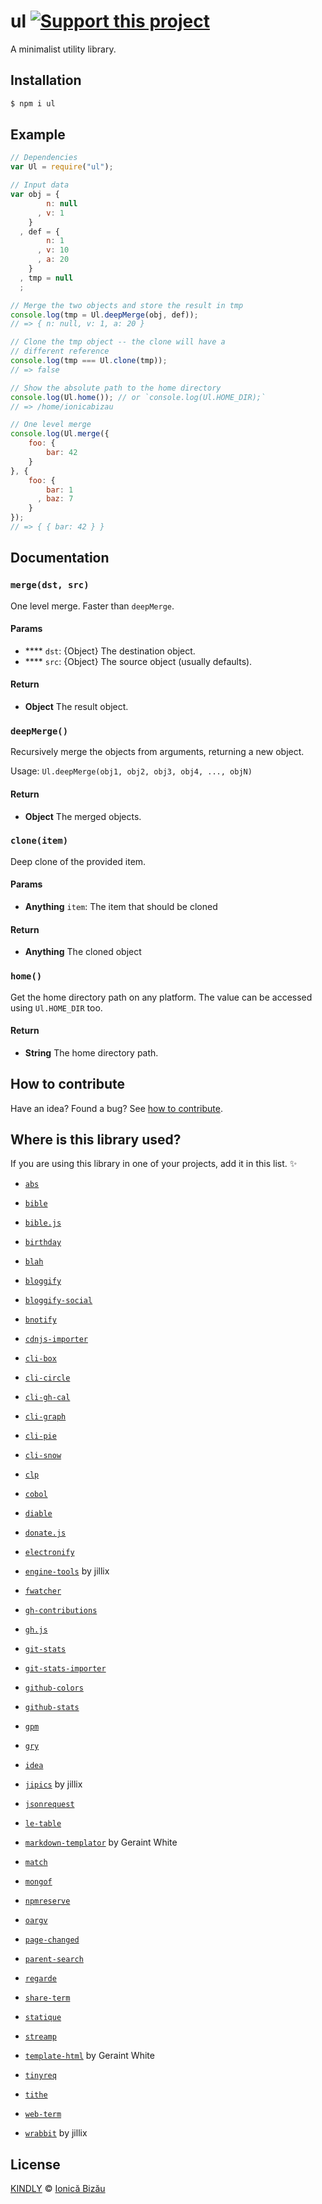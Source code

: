# ul [![Support this project][donate-now]][paypal-donations]

A minimalist utility library.

## Installation

```sh
$ npm i ul
```

## Example

```js
// Dependencies
var Ul = require("ul");

// Input data
var obj = {
        n: null
      , v: 1
    }
  , def = {
        n: 1
      , v: 10
      , a: 20
    }
  , tmp = null
  ;

// Merge the two objects and store the result in tmp
console.log(tmp = Ul.deepMerge(obj, def));
// => { n: null, v: 1, a: 20 }

// Clone the tmp object -- the clone will have a
// different reference
console.log(tmp === Ul.clone(tmp));
// => false

// Show the absolute path to the home directory
console.log(Ul.home()); // or `console.log(Ul.HOME_DIR);`
// => /home/ionicabizau

// One level merge
console.log(Ul.merge({
    foo: {
        bar: 42
    }
}, {
    foo: {
        bar: 1
      , baz: 7
    }
});
// => { { bar: 42 } }
```

## Documentation

### `merge(dst, src)`
One level merge. Faster than `deepMerge`.

#### Params
- **** `dst`: {Object} The destination object.
- **** `src`: {Object} The source object (usually defaults).

#### Return
- **Object** The result object.

### `deepMerge()`
Recursively merge the objects from arguments, returning a new object.

Usage: `Ul.deepMerge(obj1, obj2, obj3, obj4, ..., objN)`

#### Return
- **Object** The merged objects.

### `clone(item)`
Deep clone of the provided item.

#### Params
- **Anything** `item`: The item that should be cloned

#### Return
- **Anything** The cloned object

### `home()`
Get the home directory path on any platform. The value can be
accessed using `Ul.HOME_DIR` too.

#### Return
- **String** The home directory path.

## How to contribute
Have an idea? Found a bug? See [how to contribute][contributing].

## Where is this library used?
If you are using this library in one of your projects, add it in this list. :sparkles:

 - [`abs`](https://github.com/IonicaBizau/node-abs)

 - [`bible`](https://github.com/BibleJS/BibleApp)

 - [`bible.js`](https://github.com/BibleJS/bible.js)

 - [`birthday`](https://github.com/IonicaBizau/birthday)

 - [`blah`](https://github.com/IonicaBizau/blah)

 - [`bloggify`](https://github.com/Bloggify/bloggify-tools)

 - [`bloggify-social`](https://github.com/Bloggify/social)

 - [`bnotify`](https://github.com/IonicaBizau/bnotify)

 - [`cdnjs-importer`](https://github.com/cdnjs/cdnjs-importer)

 - [`cli-box`](https://github.com/IonicaBizau/node-cli-box)

 - [`cli-circle`](https://github.com/IonicaBizau/node-cli-circle)

 - [`cli-gh-cal`](https://github.com/IonicaBizau/cli-gh-cal)

 - [`cli-graph`](https://github.com/IonicaBizau/node-cli-graph)

 - [`cli-pie`](https://github.com/IonicaBizau/node-cli-pie)

 - [`cli-snow`](https://github.com/IonicaBizau/cli-snow)

 - [`clp`](https://github.com/IonicaBizau/node-clp)

 - [`cobol`](https://github.com/IonicaBizau/node-cobol)

 - [`diable`](https://github.com/IonicaBizau/diable)

 - [`donate.js`](https://github.com/IonicaBizau/donate.js)

 - [`electronify`](https://github.com/IonicaBizau/electronify#readme)

 - [`engine-tools`](https://github.com/jillix/engine-tools) by jillix

 - [`fwatcher`](https://github.com/IonicaBizau/node-fwatcher)

 - [`gh-contributions`](https://github.com/IonicaBizau/github-contributions)

 - [`gh.js`](https://github.com/IonicaBizau/gh.js)

 - [`git-stats`](https://github.com/IonicaBizau/git-stats)

 - [`git-stats-importer`](https://github.com/IonicaBizau/git-stats-importer)

 - [`github-colors`](https://github.com/IonicaBizau/github-colors)

 - [`github-stats`](https://github.com/IonicaBizau/github-stats)

 - [`gpm`](https://github.com/IonicaBizau/node-gpm)

 - [`gry`](https://github.com/IonicaBizau/node-gry)

 - [`idea`](https://github.com/IonicaBizau/idea)

 - [`jipics`](https://github.com/jillix/node-jipics) by jillix

 - [`jsonrequest`](https://github.com/IonicaBizau/node-jsonrequest)

 - [`le-table`](https://github.com/IonicaBizau/node-le-table)

 - [`markdown-templator`](https://github.com/grit96/markdown-templator#readme) by Geraint White

 - [`match`](https://github.com/IonicaBizau/match.js#readme)

 - [`mongof`](https://github.com/IonicaBizau/node-mongof)

 - [`npmreserve`](https://github.com/IonicaBizau/npmreserve)

 - [`oargv`](https://github.com/IonicaBizau/node-oargv)

 - [`page-changed`](https://github.com/IonicaBizau/node-page-changed)

 - [`parent-search`](https://github.com/IonicaBizau/node-parent-search)

 - [`regarde`](https://github.com/IonicaBizau/regarde)

 - [`share-term`](https://github.com/Share-Term/share-term#readme)

 - [`statique`](https://github.com/IonicaBizau/node-statique)

 - [`streamp`](https://github.com/IonicaBizau/node-streamp)

 - [`template-html`](https://github.com/grit96/template-html#readme) by Geraint White

 - [`tinyreq`](https://github.com/IonicaBizau/tinyreq)

 - [`tithe`](https://github.com/IonicaBizau/tithe)

 - [`web-term`](https://github.com/IonicaBizau/web-term)

 - [`wrabbit`](https://github.com/jillix/wrabbit) by jillix

## License

[KINDLY][license] © [Ionică Bizău][website]

[license]: http://ionicabizau.github.io/kindly-license/?author=Ionic%C4%83%20Biz%C4%83u%20%3Cbizauionica@gmail.com%3E&year=2014

[website]: http://ionicabizau.net
[paypal-donations]: https://www.paypal.com/cgi-bin/webscr?cmd=_s-xclick&hosted_button_id=RVXDDLKKLQRJW
[donate-now]: http://i.imgur.com/6cMbHOC.png

[contributing]: /CONTRIBUTING.md
[docs]: /DOCUMENTATION.md